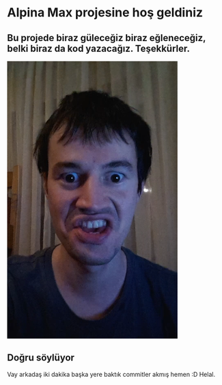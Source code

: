 # Alpina Max projesine hoş geldiniz

## Bu projede biraz güleceğiz biraz eğleneceğiz, belki biraz da kod yazacağız. Teşekkürler.

![](emu.png)

## Doğru söylüyor

Vay arkadaş iki dakika başka yere baktık commitler akmış hemen :D Helal. 